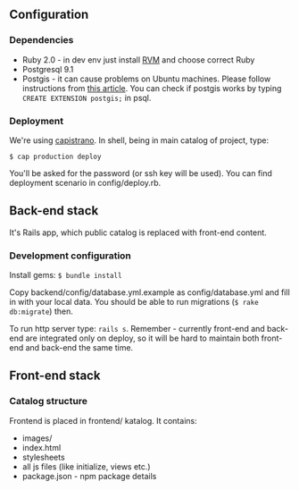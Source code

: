 ## Configuration

### Dependencies

* Ruby 2.0 - in dev env just install [RVM](http://rvm.io) and choose correct Ruby
* Postgresql 9.1
* Postgis - it can cause problems on Ubuntu machines. Please follow instructions from [this article](http://trac.osgeo.org/postgis/wiki/UsersWikiPostGIS20Ubuntu1204). You can check if postgis works by typing ```CREATE EXTENSION postgis;``` in psql.

### Deployment

We're using [capistrano](http://www.capistranorb.com/). In shell, being in main catalog of project, type:

```
$ cap production deploy
```

You'll be asked for the password (or ssh key will be used). You can find deployment scenario in config/deploy.rb.

## Back-end stack

It's Rails app, which public catalog is replaced with front-end content.

### Development configuration

Install gems: ```$ bundle install```

Copy backend/config/database.yml.example as config/database.yml and fill in with your local data. You should be able to run migrations (```$ rake db:migrate```) then.

To run http server type: ```rails s```. Remember - currently front-end and back-end are integrated only on deploy, so it will be hard to maintain both front-end and back-end the same time.

## Front-end stack

### Catalog structure

Frontend is placed in frontend/ katalog. It contains:
* images/
* index.html
* stylesheets
* all js files (like initialize, views etc.)
* package.json - npm package details
